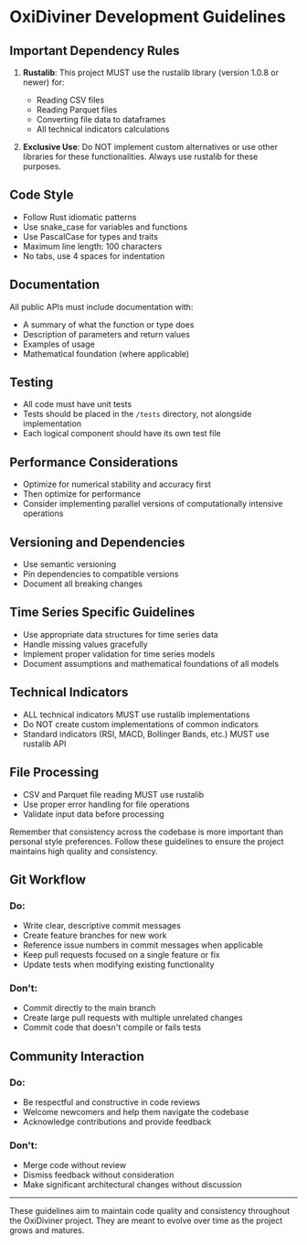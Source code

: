 # OxiDiviner Development Guidelines

## Important Dependency Rules
1. **Rustalib**: This project MUST use the rustalib library (version 1.0.8 or newer) for:
   - Reading CSV files
   - Reading Parquet files
   - Converting file data to dataframes
   - All technical indicators calculations

2. **Exclusive Use**: Do NOT implement custom alternatives or use other libraries for these functionalities. Always use rustalib for these purposes.

## Code Style
- Follow Rust idiomatic patterns
- Use snake_case for variables and functions
- Use PascalCase for types and traits
- Maximum line length: 100 characters
- No tabs, use 4 spaces for indentation

## Documentation
All public APIs must include documentation with:
- A summary of what the function or type does
- Description of parameters and return values
- Examples of usage
- Mathematical foundation (where applicable)

## Testing
- All code must have unit tests
- Tests should be placed in the `/tests` directory, not alongside implementation
- Each logical component should have its own test file

## Performance Considerations
- Optimize for numerical stability and accuracy first
- Then optimize for performance
- Consider implementing parallel versions of computationally intensive operations

## Versioning and Dependencies
- Use semantic versioning
- Pin dependencies to compatible versions
- Document all breaking changes

## Time Series Specific Guidelines
- Use appropriate data structures for time series data
- Handle missing values gracefully
- Implement proper validation for time series models
- Document assumptions and mathematical foundations of all models

## Technical Indicators
- ALL technical indicators MUST use rustalib implementations
- Do NOT create custom implementations of common indicators
- Standard indicators (RSI, MACD, Bollinger Bands, etc.) MUST use rustalib API

## File Processing
- CSV and Parquet file reading MUST use rustalib
- Use proper error handling for file operations
- Validate input data before processing

Remember that consistency across the codebase is more important than personal style preferences. Follow these guidelines to ensure the project maintains high quality and consistency.

## Git Workflow

### Do:
- Write clear, descriptive commit messages
- Create feature branches for new work
- Reference issue numbers in commit messages when applicable
- Keep pull requests focused on a single feature or fix
- Update tests when modifying existing functionality

### Don't:
- Commit directly to the main branch
- Create large pull requests with multiple unrelated changes
- Commit code that doesn't compile or fails tests

## Community Interaction

### Do:
- Be respectful and constructive in code reviews
- Welcome newcomers and help them navigate the codebase
- Acknowledge contributions and provide feedback

### Don't:
- Merge code without review
- Dismiss feedback without consideration
- Make significant architectural changes without discussion

---

These guidelines aim to maintain code quality and consistency throughout the OxiDiviner project. They are meant to evolve over time as the project grows and matures. 